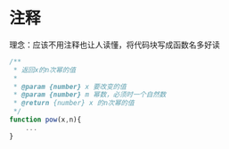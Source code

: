 # 注释

理念：应该不用注释也让人读懂，将代码块写成函数名多好读

```javascript
/**
 * 返回x的n次幂的值
 * 
 * @param {number} x 要改变的值
 * @param {number} m 幂数，必须时一个自然数
 * @return {number} x 的n次幂的值
 */
function pow(x,n){
    ...
}
```